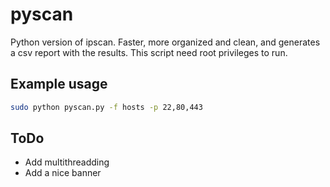 # pyscan
Python version of ipscan. Faster, more organized and clean, and generates a csv report with the results. 
This script need root privileges to run.

## Example usage
```bash
sudo python pyscan.py -f hosts -p 22,80,443
```

## ToDo
* Add multithreadding
* Add a nice banner

